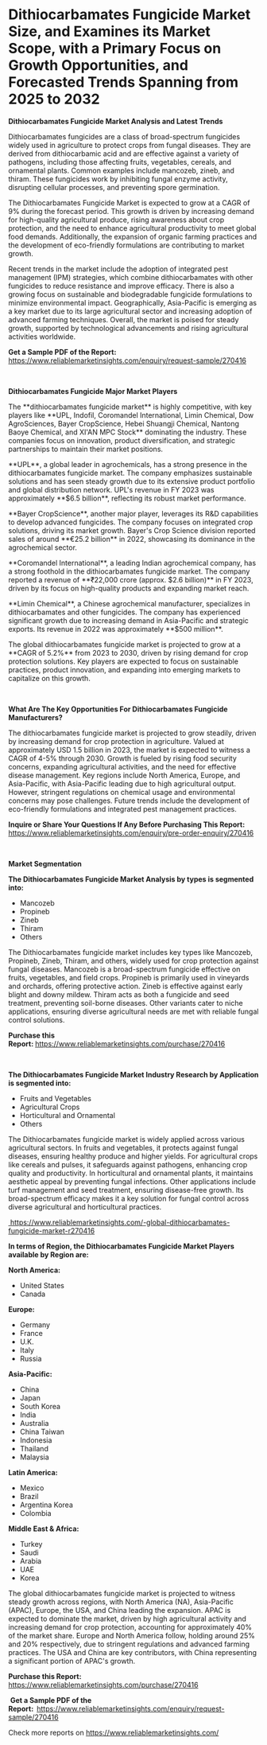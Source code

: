 <p><h1>Dithiocarbamates Fungicide Market Size, and Examines its Market Scope, with a Primary Focus on Growth Opportunities, and Forecasted Trends Spanning from 2025 to 2032</h1></p><p><strong>Dithiocarbamates Fungicide Market Analysis and Latest Trends</strong></p>
<p><p>Dithiocarbamates fungicides are a class of broad-spectrum fungicides widely used in agriculture to protect crops from fungal diseases. They are derived from dithiocarbamic acid and are effective against a variety of pathogens, including those affecting fruits, vegetables, cereals, and ornamental plants. Common examples include mancozeb, zineb, and thiram. These fungicides work by inhibiting fungal enzyme activity, disrupting cellular processes, and preventing spore germination.</p><p>The Dithiocarbamates Fungicide Market is expected to grow at a CAGR of 9% during the forecast period. This growth is driven by increasing demand for high-quality agricultural produce, rising awareness about crop protection, and the need to enhance agricultural productivity to meet global food demands. Additionally, the expansion of organic farming practices and the development of eco-friendly formulations are contributing to market growth.</p><p>Recent trends in the market include the adoption of integrated pest management (IPM) strategies, which combine dithiocarbamates with other fungicides to reduce resistance and improve efficacy. There is also a growing focus on sustainable and biodegradable fungicide formulations to minimize environmental impact. Geographically, Asia-Pacific is emerging as a key market due to its large agricultural sector and increasing adoption of advanced farming techniques. Overall, the market is poised for steady growth, supported by technological advancements and rising agricultural activities worldwide.</p></p>
<p><strong>Get a Sample PDF of the Report:&nbsp;</strong> <a href="https://www.reliablemarketinsights.com/enquiry/request-sample/270416?utm_campaign=1887&utm_medium=2&utm_source=Github&utm_content=ia&utm_term=21012025&utm_id=dithiocarbamates-fungicide">https://www.reliablemarketinsights.com/enquiry/request-sample/270416</a></p>
<p>&nbsp;</p>
<p><strong>Dithiocarbamates Fungicide Major Market Players</strong></p>
<p><p>The **dithiocarbamates fungicide market** is highly competitive, with key players like **UPL, Indofil, Coromandel International, Limin Chemical, Dow AgroSciences, Bayer CropScience, Hebei Shuangji Chemical, Nantong Baoye Chemical, and XI'AN MPC Stock** dominating the industry. These companies focus on innovation, product diversification, and strategic partnerships to maintain their market positions.</p><p>**UPL**, a global leader in agrochemicals, has a strong presence in the dithiocarbamates fungicide market. The company emphasizes sustainable solutions and has seen steady growth due to its extensive product portfolio and global distribution network. UPL's revenue in FY 2023 was approximately **$6.5 billion**, reflecting its robust market performance.</p><p>**Bayer CropScience**, another major player, leverages its R&D capabilities to develop advanced fungicides. The company focuses on integrated crop solutions, driving its market growth. Bayer's Crop Science division reported sales of around **€25.2 billion** in 2022, showcasing its dominance in the agrochemical sector.</p><p>**Coromandel International**, a leading Indian agrochemical company, has a strong foothold in the dithiocarbamates fungicide market. The company reported a revenue of **₹22,000 crore (approx. $2.6 billion)** in FY 2023, driven by its focus on high-quality products and expanding market reach.</p><p>**Limin Chemical**, a Chinese agrochemical manufacturer, specializes in dithiocarbamates and other fungicides. The company has experienced significant growth due to increasing demand in Asia-Pacific and strategic exports. Its revenue in 2022 was approximately **$500 million**.</p><p>The global dithiocarbamates fungicide market is projected to grow at a **CAGR of 5.2%** from 2023 to 2030, driven by rising demand for crop protection solutions. Key players are expected to focus on sustainable practices, product innovation, and expanding into emerging markets to capitalize on this growth.</p></p>
<p>&nbsp;</p>
<p><strong>What Are The Key Opportunities For Dithiocarbamates Fungicide Manufacturers?</strong></p>
<p><p>The dithiocarbamates fungicide market is projected to grow steadily, driven by increasing demand for crop protection in agriculture. Valued at approximately USD 1.5 billion in 2023, the market is expected to witness a CAGR of 4-5% through 2030. Growth is fueled by rising food security concerns, expanding agricultural activities, and the need for effective disease management. Key regions include North America, Europe, and Asia-Pacific, with Asia-Pacific leading due to high agricultural output. However, stringent regulations on chemical usage and environmental concerns may pose challenges. Future trends include the development of eco-friendly formulations and integrated pest management practices.</p></p>
<p><strong>Inquire or Share Your Questions If Any Before Purchasing This Report:</strong> <a href="https://www.reliablemarketinsights.com/enquiry/pre-order-enquiry/270416?utm_campaign=1887&utm_medium=2&utm_source=Github&utm_content=ia&utm_term=21012025&utm_id=dithiocarbamates-fungicide">https://www.reliablemarketinsights.com/enquiry/pre-order-enquiry/270416</a></p>
<p>&nbsp;</p>
<p><strong>Market Segmentation</strong></p>
<p><strong>The Dithiocarbamates Fungicide Market Analysis by types is segmented into:</strong></p>
<p><ul><li>Mancozeb</li><li>Propineb</li><li>Zineb</li><li>Thiram</li><li>Others</li></ul></p>
<p><p>The Dithiocarbamates fungicide market includes key types like Mancozeb, Propineb, Zineb, Thiram, and others, widely used for crop protection against fungal diseases. Mancozeb is a broad-spectrum fungicide effective on fruits, vegetables, and field crops. Propineb is primarily used in vineyards and orchards, offering protective action. Zineb is effective against early blight and downy mildew. Thiram acts as both a fungicide and seed treatment, preventing soil-borne diseases. Other variants cater to niche applications, ensuring diverse agricultural needs are met with reliable fungal control solutions.</p></p>
<p><strong>Purchase this Report:&nbsp;</strong><a href="https://www.reliablemarketinsights.com/purchase/270416?utm_campaign=1887&utm_medium=2&utm_source=Github&utm_content=ia&utm_term=21012025&utm_id=dithiocarbamates-fungicide">https://www.reliablemarketinsights.com/purchase/270416</a></p>
<p>&nbsp;</p>
<p><strong>The Dithiocarbamates Fungicide Market Industry Research by Application is segmented into:</strong></p>
<p><ul><li>Fruits and Vegetables</li><li>Agricultural Crops</li><li>Horticultural and Ornamental</li><li>Others</li></ul></p>
<p><p>The Dithiocarbamates fungicide market is widely applied across various agricultural sectors. In fruits and vegetables, it protects against fungal diseases, ensuring healthy produce and higher yields. For agricultural crops like cereals and pulses, it safeguards against pathogens, enhancing crop quality and productivity. In horticultural and ornamental plants, it maintains aesthetic appeal by preventing fungal infections. Other applications include turf management and seed treatment, ensuring disease-free growth. Its broad-spectrum efficacy makes it a key solution for fungal control across diverse agricultural and horticultural practices.</p></p>
<p><a href="https://www.reliablemarketinsights.com/-global-dithiocarbamates-fungicide-market-r270416?utm_campaign=1887&utm_medium=2&utm_source=Github&utm_content=ia&utm_term=21012025&utm_id=dithiocarbamates-fungicide">&nbsp;https://www.reliablemarketinsights.com/-global-dithiocarbamates-fungicide-market-r270416</a></p>
<p><strong>In terms of Region, the Dithiocarbamates Fungicide Market Players available by Region are:</strong></p>
<p>
    <p> <strong> North America: </strong>
        <ul>
            <li>United States</li>
            <li>Canada</li>
        </ul>
        </p> 
    <p> <strong> Europe: </strong>
        <ul>
            <li>Germany</li>
            <li>France</li>
            <li>U.K.</li>
            <li>Italy</li>
            <li>Russia</li>
        </ul>
        </p> 
    <p> <strong> Asia-Pacific: </strong>
        <ul>
            <li>China</li>
            <li>Japan</li>
            <li>South Korea</li>
            <li>India</li>
            <li>Australia</li>
            <li>China Taiwan</li>
            <li>Indonesia</li>
            <li>Thailand</li>
            <li>Malaysia</li>
        </ul>
        </p> 
    <p> <strong> Latin America: </strong>
        <ul>
            <li>Mexico</li>
            <li>Brazil</li>
            <li>Argentina Korea</li>
            <li>Colombia</li>
        </ul>
        </p> 
    <p> <strong> Middle East & Africa: </strong>
        <ul>
            <li>Turkey</li>
            <li>Saudi</li>
            <li>Arabia</li>
            <li>UAE</li>
            <li>Korea</li>
        </ul>
    </p>
    </p>
<p><p>The global dithiocarbamates fungicide market is projected to witness steady growth across regions, with North America (NA), Asia-Pacific (APAC), Europe, the USA, and China leading the expansion. APAC is expected to dominate the market, driven by high agricultural activity and increasing demand for crop protection, accounting for approximately 40% of the market share. Europe and North America follow, holding around 25% and 20% respectively, due to stringent regulations and advanced farming practices. The USA and China are key contributors, with China representing a significant portion of APAC's growth.</p></p>
<p><strong>Purchase this Report: </strong><a href="https://www.reliablemarketinsights.com/purchase/270416?utm_campaign=1887&utm_medium=2&utm_source=Github&utm_content=ia&utm_term=21012025&utm_id=dithiocarbamates-fungicide">https://www.reliablemarketinsights.com/purchase/270416</a></p>
<p>&nbsp;<strong>Get a Sample PDF of the Report:&nbsp;&nbsp;</strong><a href="https://www.reliablemarketinsights.com/enquiry/request-sample/270416?utm_campaign=1887&utm_medium=2&utm_source=Github&utm_content=ia&utm_term=21012025&utm_id=dithiocarbamates-fungicide">https://www.reliablemarketinsights.com/enquiry/request-sample/270416</a></p>
<p><strong></strong></p>
<p>Check more reports on <a href="https://www.reliablemarketinsights.com/?utm_campaign=1887&utm_medium=2&utm_source=Github&utm_content=ia&utm_term=21012025&utm_id=dithiocarbamates-fungicide">https://www.reliablemarketinsights.com/</a></p>